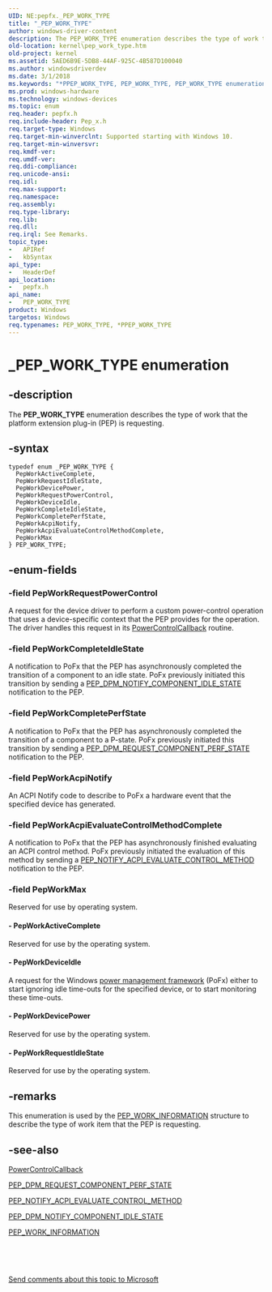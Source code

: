 ```yaml
---
UID: NE:pepfx._PEP_WORK_TYPE
title: "_PEP_WORK_TYPE"
author: windows-driver-content
description: The PEP_WORK_TYPE enumeration describes the type of work that the platform extension plug-in (PEP) is requesting.
old-location: kernel\pep_work_type.htm
old-project: kernel
ms.assetid: 5AED6B9E-5DB8-44AF-925C-4B587D100040
ms.author: windowsdriverdev
ms.date: 3/1/2018
ms.keywords: "*PPEP_WORK_TYPE, PEP_WORK_TYPE, PEP_WORK_TYPE enumeration [Kernel-Mode Driver Architecture], PepWorkAcpiEvaluateControlMethodComplete, PepWorkAcpiNotify, PepWorkActiveComplete, PepWorkCompleteIdleState, PepWorkCompletePerfState, PepWorkDeviceIdle, PepWorkDevicePower, PepWorkMax, PepWorkRequestIdleState, PepWorkRequestPowerControl, _PEP_WORK_TYPE, kernel.pep_work_type, pepfx/PEP_WORK_TYPE, pepfx/PepWorkAcpiEvaluateControlMethodComplete, pepfx/PepWorkAcpiNotify, pepfx/PepWorkActiveComplete, pepfx/PepWorkCompleteIdleState, pepfx/PepWorkCompletePerfState, pepfx/PepWorkDeviceIdle, pepfx/PepWorkDevicePower, pepfx/PepWorkMax, pepfx/PepWorkRequestIdleState, pepfx/PepWorkRequestPowerControl"
ms.prod: windows-hardware
ms.technology: windows-devices
ms.topic: enum
req.header: pepfx.h
req.include-header: Pep_x.h
req.target-type: Windows
req.target-min-winverclnt: Supported starting with Windows 10.
req.target-min-winversvr: 
req.kmdf-ver: 
req.umdf-ver: 
req.ddi-compliance: 
req.unicode-ansi: 
req.idl: 
req.max-support: 
req.namespace: 
req.assembly: 
req.type-library: 
req.lib: 
req.dll: 
req.irql: See Remarks.
topic_type:
-	APIRef
-	kbSyntax
api_type:
-	HeaderDef
api_location:
-	pepfx.h
api_name:
-	PEP_WORK_TYPE
product: Windows
targetos: Windows
req.typenames: PEP_WORK_TYPE, *PPEP_WORK_TYPE
---
```


# _PEP_WORK_TYPE enumeration


## -description


The <b>PEP_WORK_TYPE</b> enumeration describes the type of work that the platform extension plug-in (PEP) is requesting.


## -syntax


````
typedef enum _PEP_WORK_TYPE { 
  PepWorkActiveComplete,
  PepWorkRequestIdleState,
  PepWorkDevicePower,
  PepWorkRequestPowerControl,
  PepWorkDeviceIdle,
  PepWorkCompleteIdleState,
  PepWorkCompletePerfState,
  PepWorkAcpiNotify,
  PepWorkAcpiEvaluateControlMethodComplete,
  PepWorkMax
} PEP_WORK_TYPE;
````


## -enum-fields




### -field PepWorkRequestPowerControl

A request for the device driver to perform a custom power-control operation that uses a device-specific context that the PEP provides for the operation. The driver handles this request in its <a href="https://msdn.microsoft.com/library/windows/hardware/hh439564">PowerControlCallback</a> routine.


### -field PepWorkCompleteIdleState

A notification to PoFx that the PEP has asynchronously completed the transition of a component to an idle state. PoFx previously initiated this transition by sending a <a href="https://msdn.microsoft.com/en-us/library/windows/hardware/mt186759">PEP_DPM_NOTIFY_COMPONENT_IDLE_STATE</a> notification to the PEP.


### -field PepWorkCompletePerfState

A notification to PoFx that the PEP has asynchronously completed the transition of a component to a P-state. PoFx previously initiated this transition by sending a <a href="https://msdn.microsoft.com/en-us/library/windows/hardware/mt186852">PEP_DPM_REQUEST_COMPONENT_PERF_STATE</a> notification to the PEP.


### -field PepWorkAcpiNotify

An ACPI Notify code to describe to PoFx a hardware event that the specified device has generated.


### -field PepWorkAcpiEvaluateControlMethodComplete

A notification to PoFx that the PEP has asynchronously finished evaluating an ACPI control method. PoFx previously initiated the evaluation of this method by sending a <a href="https://msdn.microsoft.com/en-us/library/windows/hardware/mt186659">PEP_NOTIFY_ACPI_EVALUATE_CONTROL_METHOD</a> notification to the PEP.


### -field PepWorkMax

Reserved for use by operating system.


#### - PepWorkActiveComplete

Reserved for use by the operating system.


#### - PepWorkDeviceIdle

A request for the Windows <a href="https://msdn.microsoft.com/B08F8ABF-FD43-434C-A345-337FBB799D9B">power management framework</a> (PoFx) either to start ignoring idle time-outs for the specified device, or to start monitoring these time-outs.


#### - PepWorkDevicePower

Reserved for use by the operating system.


#### - PepWorkRequestIdleState

Reserved for use by the operating system.


## -remarks



This enumeration is used by the <a href="..\pepfx\ns-pepfx-_pep_work_information.md">PEP_WORK_INFORMATION</a> structure to describe the type of work item that the PEP is requesting.




## -see-also

<a href="https://msdn.microsoft.com/library/windows/hardware/hh439564">PowerControlCallback</a>



<a href="https://msdn.microsoft.com/en-us/library/windows/hardware/mt186852">PEP_DPM_REQUEST_COMPONENT_PERF_STATE</a>



<a href="https://msdn.microsoft.com/en-us/library/windows/hardware/mt186659">PEP_NOTIFY_ACPI_EVALUATE_CONTROL_METHOD</a>



<a href="https://msdn.microsoft.com/en-us/library/windows/hardware/mt186759">PEP_DPM_NOTIFY_COMPONENT_IDLE_STATE</a>



<a href="..\pepfx\ns-pepfx-_pep_work_information.md">PEP_WORK_INFORMATION</a>



 

 

<a href="mailto:wsddocfb@microsoft.com?subject=Documentation%20feedback [kernel\kernel]:%20PEP_WORK_TYPE enumeration%20 RELEASE:%20(3/1/2018)&amp;body=%0A%0APRIVACY STATEMENT%0A%0AWe use your feedback to improve the documentation. We don't use your email address for any other purpose, and we'll remove your email address from our system after the issue that you're reporting is fixed. While we're working to fix this issue, we might send you an email message to ask for more info. Later, we might also send you an email message to let you know that we've addressed your feedback.%0A%0AFor more info about Microsoft's privacy policy, see http://privacy.microsoft.com/en-us/default.aspx." title="Send comments about this topic to Microsoft">Send comments about this topic to Microsoft</a>

